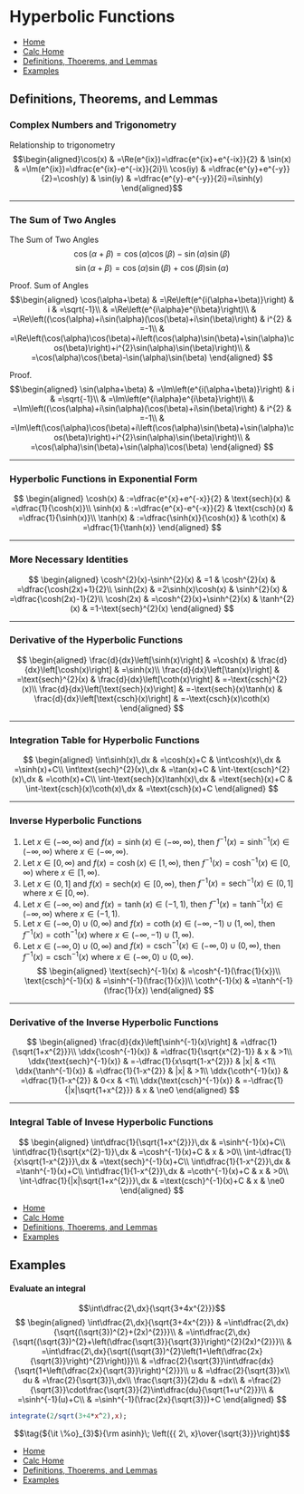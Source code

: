 $\newcommand{\ddx}[1]{\frac{d}{dx}\left[#1\right]}$
# Hyperbolic Functions
* [Home](https://codmccabe.github.io/)
* [Calc Home](https://codmccabe.github.io/calc/index.html)
* [Definitions, Thoerems, and Lemmas](#DefThmLem)
* [Examples](#example)

<a id='DefThmLem'></a>
## Definitions, Theorems, and Lemmas

### Complex Numbers and Trigonometry
Relationship to trigonometry
$$\begin{aligned}\cos(x) & =\Re(e^{ix})=\dfrac{e^{ix}+e^{-ix}}{2} & \sin(x) & =\Im(e^{ix})=\dfrac{e^{ix}-e^{-ix}}{2i}\\
\cos(iy) & =\dfrac{e^{y}+e^{-y}}{2}=\cosh(y) & \sin(iy) & =\dfrac{e^{y}-e^{-y}}{2i}=i\sinh(y)
\end{aligned}$$

---
### The Sum of Two Angles
The Sum of Two Angles 
$$\cos(\alpha+\beta)=\cos(\alpha)\cos(\beta)-\sin(\alpha)\sin(\beta)$$
$$\sin(\alpha+\beta)=\cos(\alpha)\sin(\beta)+\cos(\beta)\sin(\alpha)$$


Proof. Sum of Angles
$$\begin{aligned}
 \cos(\alpha+\beta) & =\Re\left(e^{i(\alpha+\beta)}\right) & i & =\sqrt{-1}\\
 & =\Re\left(e^{i\alpha}e^{i\beta}\right)\\
 & =\Re\left((\cos(\alpha)+i\sin(\alpha)(\cos(\beta)+i\sin(\beta)\right) & i^{2} & =-1\\
 & =\Re\left(\cos(\alpha)\cos(\beta)+i\left(\cos(\alpha)\sin(\beta)+\sin(\alpha)\cos(\beta)\right)+i^{2}\sin(\alpha)\sin(\beta)\right)\\
 & =\cos(\alpha)\cos(\beta)-\sin(\alpha)\sin(\beta)
\end{aligned}
$$

Proof. 
$$\begin{aligned}
 \sin(\alpha+\beta) & =\Im\left(e^{i(\alpha+\beta)}\right) & i & =\sqrt{-1}\\
 & =\Im\left(e^{i\alpha}e^{i\beta}\right)\\
 & =\Im\left((\cos(\alpha)+i\sin(\alpha)(\cos(\beta)+i\sin(\beta)\right) & i^{2} & =-1\\
 & =\Im\left(\cos(\alpha)\cos(\beta)+i\left(\cos(\alpha)\sin(\beta)+\sin(\alpha)\cos(\beta)\right)+i^{2}\sin(\alpha)\sin(\beta)\right)\\
 & =\cos(\alpha)\sin(\beta)+\sin(\alpha)\cos(\beta)
\end{aligned}
$$

---
### Hyperbolic Functions in Exponential Form
$$
\begin{aligned}
 \cosh(x) & :=\dfrac{e^{x}+e^{-x}}{2} & \text{sech}(x) & =\dfrac{1}{\cosh(x)}\\
 \sinh(x) & :=\dfrac{e^{x}-e^{-x}}{2} & \text{csch}(x) & =\dfrac{1}{\sinh(x)}\\
 \tanh(x) & :=\dfrac{\sinh(x)}{\cosh(x)} & \coth(x) & =\dfrac{1}{\tanh(x)}
\end{aligned}
$$

---
### More Necessary Identities
$$
\begin{aligned}
 \cosh^{2}(x)-\sinh^{2}(x) & =1 & \cosh^{2}(x) & =\dfrac{\cosh(2x)+1}{2}\\
 \sinh(2x) & =2\sinh(x)\cosh(x) & \sinh^{2}(x) & =\dfrac{\cosh(2x)-1}{2}\\
 \cosh(2x) & =\cosh^{2}(x)+\sinh^{2}(x) & \tanh^{2}(x) & =1-\text{sech}^{2}(x)
\end{aligned}
$$

---
### Derivative of the Hyperbolic Functions
$$
\begin{aligned}
 \frac{d}{dx}\left[\sinh(x)\right] & =\cosh(x) & \frac{d}{dx}\left[\cosh(x)\right] & =\sinh(x)\\
 \frac{d}{dx}\left[\tan(x)\right] & =\text{sech}^{2}(x) & \frac{d}{dx}\left[\coth(x)\right] & =-\text{csch}^{2}(x)\\
 \frac{d}{dx}\left[\text{sech}(x)\right] & =-\text{sech}(x)\tanh(x) & \frac{d}{dx}\left[\text{csch}(x)\right] & =-\text{csch}(x)\coth(x)
\end{aligned}
$$

---
### Integration Table for Hyperbolic Functions
$$
\begin{aligned}
 \int\sinh(x)\,dx & =\cosh(x)+C & \int\cosh(x)\,dx & =\sinh(x)+C\\
 \int\text{sech}^{2}(x)\,dx & =\tan(x)+C & \int-\text{csch}^{2}(x)\,dx & =\coth(x)+C\\
 \int-\text{sech}(x)\tanh(x)\,dx & =\text{sech}(x)+C & \int-\text{csch}(x)\coth(x)\,dx & =\text{csch}(x)+C
\end{aligned}
$$

---
### Inverse Hyperbolic Functions
1. Let $x\in(-\infty,\infty)$ and $f(x)=\sinh(x)\in(-\infty,\infty)$,
then $f^{-1}(x)=\sinh^{-1}(x)\in(-\infty,\infty)$ where $x\in(-\infty,\infty)$. 
2. Let $x\in[0,\infty)$ and $f(x)=\cosh(x)\in[1,\infty)$, then $f^{-1}(x)=\cosh^{-1}(x)\in[0,\infty)$
where $x\in[1,\infty)$. 
3. Let $x\in(0,1]$ and $f(x)=\text{sech}(x)\in[0,\infty)$, then $f^{-1}(x)=\text{sech}^{-1}(x)\in(0,1]$
where $x\in[0,\infty)$.
4. Let $x\in(-\infty,\infty)$ and $f(x)=\tanh(x)\in(-1,1)$, then $f^{-1}(x)=\tanh^{-1}(x)\in(-\infty,\infty)$
where $x\in(-1,1)$.
5. Let $x\in(-\infty,0)\cup(0,\infty)$ and $f(x)=\coth(x)\in(-\infty,-1)\cup(1,\infty)$,
then $f^{-1}(x)=\coth^{-1}(x)$ where $x\in(-\infty,-1)\cup(1,\infty)$.
6. Let $x\in(-\infty,0)\cup(0,\infty)$ and $f(x)=\text{csch}^{-1}(x)\in(-\infty,0)\cup(0,\infty)$,
then $f^{-1}(x)=\text{csch}^{-1}(x)$ where $x\in(-\infty,0)\cup(0,\infty)$. 
$$
\begin{aligned}
 \text{sech}^{-1}(x) & =\cosh^{-1}(\frac{1}{x})\\
 \text{csch}^{-1}(x) & =\sinh^{-1}(\frac{1}{x})\\
 \coth^{-1}(x) & =\tanh^{-1}(\frac{1}{x})
\end{aligned}
$$

---
### Derivative of the Inverse Hyperbolic Functions
$$
\begin{aligned}
 \frac{d}{dx}\left[\sinh^{-1}(x)\right] & =\dfrac{1}{\sqrt{1+x^{2}}}\\
 \ddx{\cosh^{-1}(x)} & =\dfrac{1}{\sqrt{x^{2}-1}} & x & >1\\
 \ddx{\text{sech}^{-1}(x)} & =-\dfrac{1}{x\sqrt{1-x^{2}}} & |x| & <1\\
 \ddx{\tanh^{-1}(x)} & =\dfrac{1}{1-x^{2}} & |x| & >1\\
 \ddx{\coth^{-1}(x)} & =\dfrac{1}{1-x^{2}} & 0<x & <1\\
 \ddx{\text{csch}^{-1}(x)} & =-\dfrac{1}{|x|\sqrt{1+x^{2}}} & x & \ne0
\end{aligned}
$$

---
### Integral Table of Invese Hyperbolic Functions
$$
\begin{aligned}
 \int\dfrac{1}{\sqrt{1+x^{2}}}\,dx & =\sinh^{-1}(x)+C\\
 \int\dfrac{1}{\sqrt{x^{2}-1}}\,dx & =\cosh^{-1}(x)+C & x & >0\\
 \int-\dfrac{1}{x\sqrt{1-x^{2}}}\,dx & =\text{sech}^{-1}(x)+C\\
 \int\dfrac{1}{1-x^{2}}\,dx & =\tanh^{-1}(x)+C\\
 \int\dfrac{1}{1-x^{2}}\,dx & =\coth^{-1}(x)+C & x & >0\\
 \int-\dfrac{1}{|x|\sqrt{1+x^{2}}}\,dx & =\text{csch}^{-1}(x)+C & x & \ne0
\end{aligned}
$$

* [Home](https://codmccabe.github.io/)
* [Calc Home](https://codmccabe.github.io/calc/index.html)
* [Definitions, Thoerems, and Lemmas](#DefThmLem)
* [Examples](#example)

## Examples

#### Evaluate an integral
$$\int\dfrac{2\,dx}{\sqrt{3+4x^{2}}}$$
$$
\begin{aligned}
 \int\dfrac{2\,dx}{\sqrt{3+4x^{2}}} & =\int\dfrac{2\,dx}{\sqrt{(\sqrt{3})^{2}+(2x)^{2}}}\\
 & =\int\dfrac{2\,dx}{\sqrt{(\sqrt{3})^{2}+\left(\dfrac{\sqrt{3}}{\sqrt{3}}\right)^{2}(2x)^{2}}}\\
 & =\int\dfrac{2\,dx}{\sqrt{(\sqrt{3})^{2}\left(1+\left(\dfrac{2x}{\sqrt{3}}\right)^{2}\right)}}\\
 & =\dfrac{2}{\sqrt{3}}\int\dfrac{dx}{\sqrt{1+\left(\dfrac{2x}{\sqrt{3}}\right)^{2}}}\\
u & =\dfrac{2}{\sqrt{3}}x\\
du & =\frac{2}{\sqrt{3}}\,dx\\
\frac{\sqrt{3}}{2}du & =dx\\
 & =\frac{2}{\sqrt{3}}\cdot\frac{\sqrt{3}}{2}\int\dfrac{du}{\sqrt{1+u^{2}}}\\
 & =\sinh^{-1}(u)+C\\
 & =\sinh^{-1}(\frac{2x}{\sqrt{3}})+C
\end{aligned}
$$


```maxima
integrate(2/sqrt(3+4*x^2),x);
```




$$\tag{${\it \%o}_{3}$}{\rm asinh}\; \left({{ 2\, x}\over{\sqrt{3}}}\right)$$



* [Home](https://codmccabe.github.io/)
* [Calc Home](https://codmccabe.github.io/calc/index.html)
* [Definitions, Thoerems, and Lemmas](#DefThmLem)
* [Examples](#example)


```maxima

```
